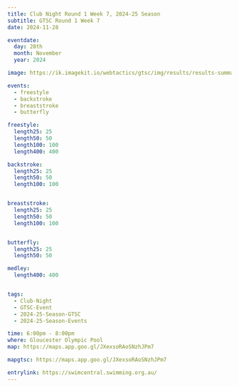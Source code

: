 ```yaml
---
title: Club Night Round 1 Week 7, 2024-25 Season
subtitle: GTSC Round 1 Week 7
date: 2024-11-28

eventdate:
  day: 28th
  month: November
  year: 2024

image: https://ik.imagekit.io/webtactics/gtsc/img/results/results-summary-7.jpg

events:
  - freestyle
  - backstroke
  - breaststroke
  - butterfly

freestyle:
  length25: 25
  length50: 50
  length100: 100
  length400: 400

backstroke:
  length25: 25
  length50: 50
  length100: 100


breaststroke:
  length25: 25
  length50: 50
  length100: 100


butterfly:
  length25: 25
  length50: 50

medley:
  length400: 400


tags:
  - Club-Night
  - GTSC-Event
  - 2024-25-Season-GTSC
  - 2024-25-Season-Events

time: 6:00pm - 8:00pm
where: Gloucester Olympic Pool
map: https://maps.app.goo.gl/JXexsoRAoSNzhJPm7

mapgtsc: https://maps.app.goo.gl/JXexsoRAoSNzhJPm7

entrylink: https://swimcentral.swimming.org.au/
---
```

